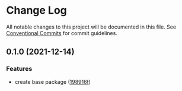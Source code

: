 # Change Log

All notable changes to this project will be documented in this file.
See [Conventional Commits](https://conventionalcommits.org) for commit guidelines.

## 0.1.0 (2021-12-14)


### Features

* create base package ([198916f](https://github.com/get-bundled/bundled/commit/198916fe0fa4fd61b8c79de6d6338ef6aa7e59f5))
